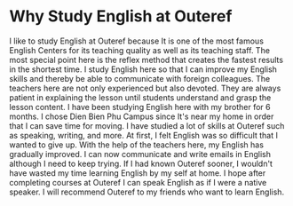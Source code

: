 # Why Study English at Outeref
I like to study English at Outeref because It is one of the most famous English Centers for its teaching quality as well as its teaching staff.
The most special point here is the reflex method that creates the fastest results in the shortest time.
I study English here so that I can improve my English skills and thereby be able to communicate with foreign colleagues.
The teachers here are not only experienced but also devoted. They are always patient in explaining the lesson until students understand and grasp the lesson content. 
I have been studying English here with my brother for 6 months. I chose Dien Bien Phu Campus since It's near my home in order that I can save time for moving.
I have studied a lot of skills at Outeref such as speaking, writing, and more. At first, I felt English was so difficult that I wanted to give up. With the help of the teachers here, my English has gradually improved. I can now communicate and write emails in English although I need to keep trying. If I had known Outeref sooner, I wouldn't have wasted my time learning English by my self at home.
I hope after completing courses at Outeref I can speak English as if I were a native speaker. I will recommend Outeref to my friends who want to learn English.
